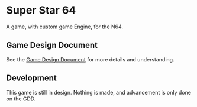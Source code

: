 # Super Star 64

A game, with custom game Engine, for the N64.

## Game Design Document

See the [Game Design Document](./GDD.md) for more  details and understanding.

## Development

This game is still in design. Nothing is made, and advancement is only done on the GDD.
